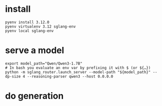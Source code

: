 # install

```shell=
pyenv install 3.12.0
pyenv virtualenv 3.12 sglang-env
pyenv local sglang-env

```

# serve a model

```shell=
export model_path="Qwen/Qwen3-1.7B"
# In bash you evaluate an env var by prefixing it with $ (or ${…})
python -m sglang_router.launch_server --model-path "${model_path}" --dp-size 4 --reasoning-parser qwen3 --host 0.0.0.0
```

# do generation
